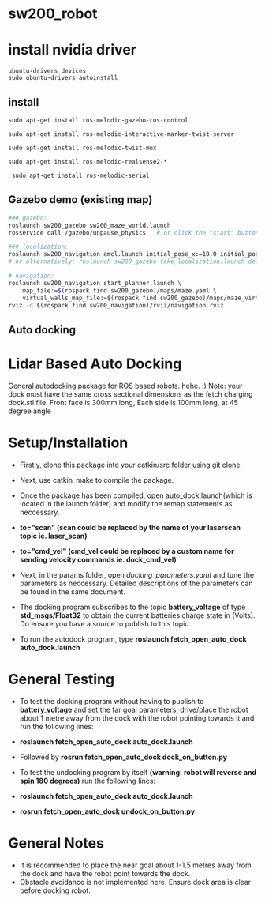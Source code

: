 # sw200_robot
# install nvidia driver
```
ubuntu-drivers devices
sudo ubuntu-drivers autoinstall
```
## install
```
sudo apt-get install ros-melodic-gazebo-ros-control

sudo apt-get install ros-melodic-interactive-marker-twist-server

sudo apt-get install ros-melodic-twist-mux

sudo apt-get install ros-melodic-realsense2-*

 sudo apt-get install ros-melodic-serial
 ```


Gazebo demo (existing map)
--------------------------

```bash
### gazebo:
roslaunch sw200_gazebo sw200_maze_world.launch
rosservice call /gazebo/unpause_physics   # or click the "start" button in the Gazebo GUI

### localization:
roslaunch sw200_navigation amcl.launch initial_pose_x:=10.0 initial_pose_y:=10.0
# or alternatively: roslaunch sw200_gazebo fake_localization.launch delta_x:=-10.0 delta_y:=-10.0

# navigation:
roslaunch sw200_navigation start_planner.launch \
    map_file:=$(rospack find sw200_gazebo)/maps/maze.yaml \
    virtual_walls_map_file:=$(rospack find sw200_gazebo)/maps/maze_virtual_walls.yaml
rviz -d $(rospack find sw200_navigation)/rviz/navigation.rviz
```
Auto docking
--------------------------
# Lidar Based Auto Docking

General autodocking package for ROS based robots. hehe. :)
Note: your dock must have the same cross sectional dimensions as the fetch charging dock.stl file.  Front face is 300mm long, Each side is 100mm long, at 45 degree angle

# Setup/Installation
 * Firstly, clone this package into your catkin/src folder using git clone. 
 * Next, use catkin_make to compile the package.
 * Once the package has been compiled, open auto_dock.launch(which is located in the launch folder) and modify the remap statements as neccessary. 
 * **to="scan" (scan could be replaced by the name of your laserscan topic ie. laser_scan)**
 * **to="cmd_vel" (cmd_vel could be replaced by a custom name for sending velocity commands ie. dock_cmd_vel)**
 * Next, in the params folder, open *docking_parameters.yaml* and tune the parameters as neccessary. Detailed descriptions of the    parameters can be found in the same document.
 * The docking program subscribes to the topic **battery_voltage** of type **std_msgs/Float32** to obtain the current batteries    charge state in (Volts). Do ensure you have a source to publish to this topic.
 
 * To run the autodock program, type **roslaunch fetch_open_auto_dock auto_dock.launch**
 
# General Testing
* To test the docking program without having to publish to **battery_voltage** and set the far goal parameters, drive/place the robot about 1 metre away from the dock with the robot pointing towards it and run the following lines:

* **roslaunch fetch_open_auto_dock auto_dock.launch**

 * Followed by **rosrun fetch_open_auto_dock dock_on_button.py**
 
* To test the undocking program by itself **(warning: robot will reverse and spin 180 degrees)** run the following lines:

* **roslaunch fetch_open_auto_dock auto_dock.launch**
 
* **rosrun fetch_open_auto_dock undock_on_button.py**

# General Notes
* It is recommended to place the near goal about 1-1.5 metres away from the dock and have the robot point towards the dock. 
* Obstacle avoidance is not implemented here. Ensure dock area is clear before docking robot. 



